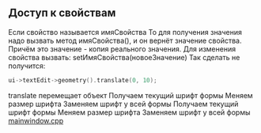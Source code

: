 Доступ к свойствам
------------------
Если свойство называется имяСвойства
То для получения значения надо вызвать
метод имяСвойства(), и он вернёт значение свойства.
Причём это значение - копия реального значения.
Для изменения свойства вызвать:
setИмяСвойства(новоеЗначение)
Так сделать не получится:
``` cpp
ui->textEdit->geometry().translate(0, 10);
```
translate перемещает объект
Получаем текущий шрифт формы
Меняем размер шрифта
Заменяем шрифт у всей формы
Получаем текущий шрифт формы
Меняем размер шрифта
Заменяем шрифт у всей формы
[mainwindow.cpp](mainwindow.cpp)

